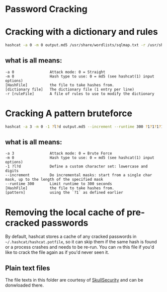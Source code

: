 # Password Cracking


# Cracking with a dictionary and rules
```sh
hashcat -a 0 -m 0 output.md5 /usr/share/wordlists/sqlmap.txt -r /usr/share/hashcat/rules/best64.rule --force
```
## what is all means:
```
-a 0                Attack mode: 0 = Straight
-m 0                Hash type to use: 0 = md5 (see hashcat(1) input options)
[HashFile]          the file to take hashes from.
[dictionary file]   The dictionary file (1 entry per line)
-r [ruleFile]       A file of rules to use to modify the dictionary
```

# Cracking A pattern bruteforce
```sh
hashcat -a 3 -m 0 -1 ?l?d output.md5 --increment --runtime 300 ?1?1?1?1?1?1
```
## what is all means:
```
-a 3                Attack mode: 0 = Brute Force
-m 0                Hash type to use: 0 = md5 (see hashcat(1) input options)
-1 ?l?d             Define a custom character set: lowercase and digits 
--increment         Do incremental masks: start from a single char mask, up to the length of the specified mask
--runtime 300       Limit runtime to 300 seconds
[HashFile]          the file to take hashes from.
[pattern]           using the `?1` as defined earlier
```

# Removing the local cache of pre-cracked passwords
By default, hashcat stores a cache of any cracked passwords in `~/.hashcat/hashcat.potfile`, so it can skip them if the same hash is found or a process crashes and needs to be re-run.
You can `rm` this file if you'd like to crack the file again as if you'd never seen it.

## Plain text files
The file texts in this folder are courtesy of [SkullSecurity](https://wiki.skullsecurity.org/Passwords) and can be donwloaded there.